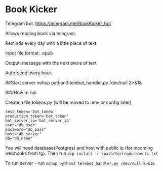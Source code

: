 # Book Kicker
Telegram bot. https://telegram.me/BookKicker_bot

Allows reading book via telegram. 

Reminds every day with a little piece of text

Input file format: .epub

Output: message with the next piece of text

Auto-send every hour.


##Start server
nohup python3 telebot_handler.py /dev/null 2>&1&

###How to run

Create a file tokens.py (will be moved to .env or config later)
```
test_token='bot_token'
production_token='bot_token'
bot_server_ip='bot_server_ip'
user="db_user"
password="db_pass"
host="db_server"
db="db_name"
```

You will need database(Postgres) and host with public ip (for incoming webhooks from tg).
Then run ```pip install -r /path/to/requirements.txt```

To run server - run ```nohup python3 telebot_handler.py /dev/null 2>&1&```



